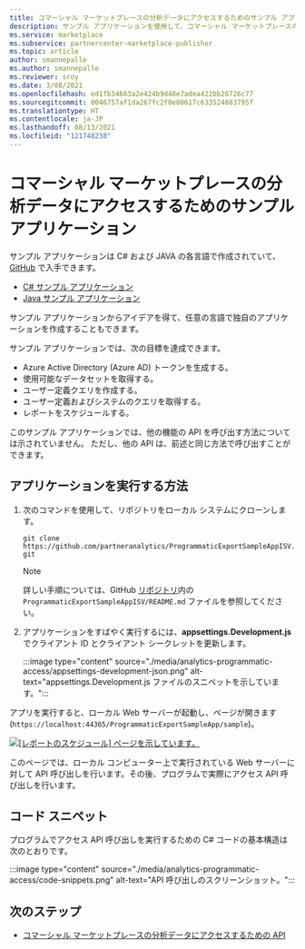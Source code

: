 ```yaml
---
title: コマーシャル マーケットプレースの分析データにアクセスするためのサンプル アプリケーション
description: サンプル アプリケーションを使用して、コマーシャル マーケットプレースの独自の分析アプリケーションを作成します。
ms.service: marketplace
ms.subservice: partnercenter-marketplace-publisher
ms.topic: article
author: smannepalle
ms.author: smannepalle
ms.reviewer: sroy
ms.date: 3/08/2021
ms.openlocfilehash: ed1fb34663a2e424b9d48e7adea422bb26726c77
ms.sourcegitcommit: 0046757af1da267fc2f0e88617c633524883795f
ms.translationtype: HT
ms.contentlocale: ja-JP
ms.lasthandoff: 08/13/2021
ms.locfileid: "121748238"
---
```

# <a name="sample-application-for-accessing-commercial-marketplace-analytics-data"></a>コマーシャル マーケットプレースの分析データにアクセスするためのサンプル アプリケーション

サンプル アプリケーションは C# および JAVA の各言語で作成されていて、[GitHub](https://github.com/partneranalytics) で入手できます。

- [C# サンプル アプリケーション](https://github.com/partneranalytics/ProgrammaticExportSampleAppISV)
- [Java サンプル アプリケーション](https://github.com/partneranalytics/ProgrammaticExportSampleAppISV_Java)

サンプル アプリケーションからアイデアを得て、任意の言語で独自のアプリケーションを作成することもできます。

サンプル アプリケーションでは、次の目標を達成できます。

- Azure Active Directory (Azure AD) トークンを生成する。
- 使用可能なデータセットを取得する。
- ユーザー定義クエリを作成する。
- ユーザー定義およびシステムのクエリを取得する。
- レポートをスケジュールする。

このサンプル アプリケーションでは、他の機能の API を呼び出す方法については示されていません。 ただし、他の API は、前述と同じ方法で呼び出すことができます。

## <a name="how-to-run-the-application"></a>アプリケーションを実行する方法

1. 次のコマンドを使用して、リポジトリをローカル システムにクローンします。

    `git clone https://github.com/partneranalytics/ProgrammaticExportSampleAppISV.git`

    > [!NOTE]
    > 詳しい手順については、GitHub [リポジトリ](https://github.com/partneranalytics/ProgrammaticExportSampleAppISV.git)内の `ProgrammaticExportSampleAppISV/README.md` ファイルを参照してください。

1. アプリケーションをすばやく実行するには、**appsettings.Development.js** でクライアント ID とクライアント シークレットを更新します。

    :::image type="content" source="./media/analytics-programmatic-access/appsettings-development-json.png" alt-text="appsettings.Development.js ファイルのスニペットを示しています。":::

アプリを実行すると、ローカル Web サーバーが起動し、ページが開きます (`https://localhost:44365/ProgrammaticExportSampleApp/sample`)。

[![[レポートの​​スケジュール] ページを示しています。](./media/analytics-programmatic-access/schedule-report.png)](./media/analytics-programmatic-access/schedule-report.png#lightbox)

このページでは、ローカル コンピューター上で実行されている Web サーバーに対して API 呼び出しを行います。その後、プログラムで実際にアクセス API 呼び出しを行います。

## <a name="code-snippets"></a>コード スニペット

プログラムでアクセス API 呼び出しを実行するための C# コードの基本構造は次のとおりです。

:::image type="content" source="./media/analytics-programmatic-access/code-snippets.png" alt-text="API 呼び出しのスクリーンショット。":::

## <a name="next-steps"></a>次のステップ

- [コマーシャル マーケットプレースの分析データにアクセスするための API](analytics-available-apis.md)
